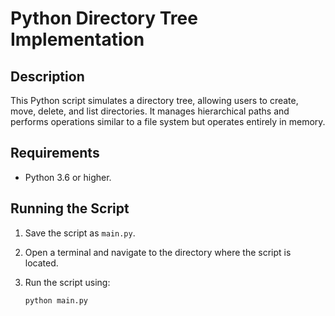 # Python Directory Tree Implementation

## Description
This Python script simulates a directory tree, allowing users to create, move, delete, and list directories. It manages hierarchical paths and performs operations similar to a file system but operates entirely in memory.

## Requirements
- Python 3.6 or higher.

## Running the Script
1. Save the script as `main.py`.
2. Open a terminal and navigate to the directory where the script is located.
3. Run the script using:

   ```bash
   python main.py

